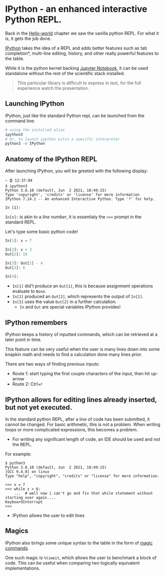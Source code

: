 # IPython - an enhanced interactive Python REPL.

Back in the [Hello-world]() chapter we saw the vanilla python REPL. For what it is, it gets the job
done.

[IPython]() takes the idea of a REPL and adds better features such as tab completion*, multi-line
editing, history, and other really powerful features to the table.

While it is the python kernel backing [Jupyter Notebook](), it can be used standalone without the rest
of the scientific stack installed.

> This particular library is difficult to express in text, for the full experience watch the presentation.

## Launching IPython

IPython, just like the standard Python repl, can be launched from the command line:

```bash
# using the installed alias
ipython3
# Or, to launch ipython witin a specific interpreter
python3 -m IPython
```

## Anatomy of the IPython REPL

After launching IPython, you will be greeted with the following display:

```
~ ⌚ 12:37:04
$ ipython3
Python 3.8.10 (default, Jun  2 2021, 10:49:15) 
Type 'copyright', 'credits' or 'license' for more information
IPython 7.24.1 -- An enhanced Interactive Python. Type '?' for help.

In [1]: 

```

`In[n]:` is akin to a *line number*, it is essentialy the `>>>` prompt in the standard REPL.

Let's type some basic python code!

```python
In[1]: x = 7

In[2]: x + 3
Out[2]: 10

In[3]: Out[2] - 4
Out[3]: 6

In[4]:

```

- `In[1]` did't produce an `Out[1]`, this is because assignment operations evaluate to `None`.
- `In[2]` produced an `Out[2]`, which represents the output of `In[2]`.
- `In[3]` uses the value `Out[2]` in a further calculation.
    - `In` and `Out` are special variables IPython provides!

## IPython remembers

IPython keeps a history of inputted commands, which can be retrieved at a later point in time.

This feature can be very useful when the user is many lines down into some knapkin math and needs to
find a calculation done many lines prior.

There are two ways of finding previous inputs:

- Route 1: start typing the first couple characters of the input, then hit up-arrow
- Route 2: Ctrl+r

## IPython allows for editing lines already inserted, but not yet executed.

In the standard python REPL, after a line of code has been submitted, it cannot be changed. For basic
arithmetic, this is not a problem. When writing loops or more complicated expressions, this becomes a
problem.

- For writing any significant length of code, an IDE should be used and not the REPL.

For example:

```
$ python3
Python 3.8.10 (default, Jun  2 2021, 10:49:15) 
[GCC 9.4.0] on linux
Type "help", "copyright", "credits" or "license" for more information.

>>> x = 7
>>> while z > 6:
    ...  # well now i can't go and fix that while statement without starting over again....
KeyboardInterrupt
>>>

```

- IPython allows the user to edit lines 


## Magics
IPython also brings some unique syntax to the table in the form of [magic commands](https://ipython.readthedocs.io/en/stable/interactive/magics.html).

One such magic is `%timeit`, which allows the user to benchmark a block of code.
This can be useful when comparing two logically equivalent implementations.